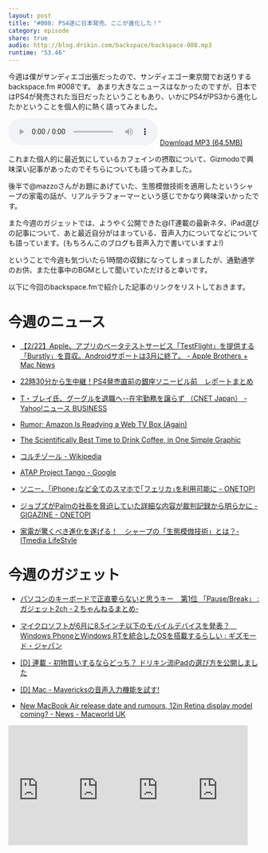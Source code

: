 ```yaml
---
layout: post
title: "#008: PS4遂に日本発売、ここが進化した！"
category: episode
share: true
audio: http://blog.drikin.com/backspace/backspace-008.mp3
runtime: "53.46"
---
```


今週は僕がサンディエゴ出張だったので、サンディエゴー東京間でお送りするbackspace.fm #008です。
あまり大きなニュースはなかったのですが、日本ではPS4が発売された当日だったということもあり、いかにPS4がPS3から進化したかということを個人的に熱く語ってみました。

<audio src="http://blog.drikin.com/backspace/backspace-008.mp3" controls preload></audio>
[Download MP3 (64.5MB)](http://blog.drikin.com/backspace/backspace-008.mp3)

これまた個人的に最近気にしているカフェインの摂取について、Gizmodoで興味深い記事があったのでそちらについても語ってみました。

後半で@mazzoさんがお題にあげていた、生態模倣技術を適用したというシャープの家電の話が、リアルテラフォーマーという感じでかなり興味深いかったです。

また今週のガジェットでは、ようやく公開できた@IT連載の最新ネタ、iPad選びの記事について、あと最近自分がはまっている、音声入力についてなどについても語っています。(もちろんこのブログも音声入力で書いていますよ!)

ということで今週も気づいたら1時間の収録になってしまっましたが、通勤通学のお供、また仕事中のBGMとして聞いていただけると幸いです。

以下に今回のbackspace.fmで紹介した記事のリンクをリストしておきます。

# 今週のニュース

- [【2/22】Apple、アプリのベータテストサービス「TestFlight」を提供する「Burstly」を買収。Androidサポートは3月に終了。 - Apple Brothers + Mac News](http://blog.livedoor.jp/applebrothers/archives/52370439.html)

- [22時30分から生中継！PS4発売直前の銀座ソニービル前　レポートまとめ](http://www.i-mezzo.net/log/2014/02/21205558.html)

- [T・ブレイ氏、グーグルを退職へ--在宅勤務を譲らず （CNET Japan） - Yahoo!ニュース BUSINESS](http://newsbiz.yahoo.co.jp/detail?a=20140221-35044242-cnetj-nb)

- [Rumor: Amazon Is Readying a Web TV Box (Again)](http://gizmodo.com/re-code-is-reporting-that-amazon-is-getting-ready-to-la-1527670847?utm_source=feedburner&utm_medium=feed&utm_campaign=Feed%3A+gizmodo%2Ffull+%28Gizmodo%29)

- [The Scientifically Best Time to Drink Coffee, in One Simple Graphic](http://gizmodo.com/the-scientifically-best-time-to-drink-coffee-1460030914/1527704275/+jcondliffe?utm_source=feedburner&utm_medium=feed&utm_campaign=Feed%3A+gizmodo%2Ffull+%28Gizmodo%29)

- [コルチゾール - Wikipedia](http://ja.wikipedia.org/wiki/%E3%82%B3%E3%83%AB%E3%83%81%E3%82%BE%E3%83%BC%E3%83%AB)

- [ATAP Project Tango - Google](http://www.google.com/atap/projecttango/)

- [ソニー、｢iPhone｣など全てのスマホで｢フェリカ｣を利用可能に - ONETOPI](http://1topi.jp/curator/mazzo/1402/21/465279?fb_action_ids=10152909770067524&amp;fb_action_types=og.likes&amp;fb_source=other_multiline&amp;action_object_map=%5B266327056869793%5D&amp;action_type_map=%5B%22og.likes%22%5D&amp;action_ref_map=%5B%5D)

- [ジョブズがPalmの社長を脅迫していた詳細な内容が裁判記録から明らかに - GIGAZINE - ONETOPI](http://1topi.jp/curator/mazzo/1402/20/464283)

- [家電が驚くべき進化を遂げる！　シャープの「生態模倣技術」とは？- ITmedia LifeStyle](http://1topi.jp/curator/mazzo/1402/19/463380)


# 今週のガジェット
- [パソコンのキーボードで正直要らないと思うキー　第1位 「Pause/Break」 : ガジェット2ch -２ちゃんねるまとめ-](http://www.gadget2ch.com/archives/36427334.html?utm_source=dlvr.it&amp;utm_medium=tumblr)

- [マイクロソフトが6月に8.5インチ以下のモバイルデバイスを発表？　Windows PhoneとWindows RTを統合したOSを搭載するらしい : ギズモード・ジャパン](http://www.gizmodo.jp/sp/2014/02/685windows_phonwindow_rtos.html)

- [[D] 連載 - 初物買いするならどっち？ ドリキン流iPadの選び方を公開しました](http://www.shimoken-works.com/?p=7356)

- [[D] Mac - Mavericksの音声入力機能を試す!](http://blog.drikin.com/2014/02/mac---mavericks.html)

- [New MacBook Air release date and rumours, 12in Retina display model coming? - News - Macworld UK](http://www.macworld.co.uk/news/mac/new-macbook-air-release-date-rumours-3420655/)


<iframe src="http://rcm-fe.amazon-adsystem.com/e/cm?lt1=_blank&bc1=000000&IS2=1&bg1=FFFFFF&fc1=000000&lc1=0000FF&t=driftking-22&o=9&p=8&l=as4&m=amazon&f=ifr&ref=ss_til&asins=B00FJ08HQU" style="width:120px;height:240px;" scrolling="no" marginwidth="0" marginheight="0" frameborder="0"></iframe><iframe src="http://rcm-fe.amazon-adsystem.com/e/cm?lt1=_blank&bc1=000000&IS2=1&bg1=FFFFFF&fc1=000000&lc1=0000FF&t=driftking-22&o=9&p=8&l=as4&m=amazon&f=ifr&ref=ss_til&asins=B00FJ08HQ0" style="width:120px;height:240px;" scrolling="no" marginwidth="0" marginheight="0" frameborder="0"></iframe><iframe src="http://rcm-fe.amazon-adsystem.com/e/cm?lt1=_blank&bc1=000000&IS2=1&bg1=FFFFFF&fc1=000000&lc1=0000FF&t=driftking-22&o=9&p=8&l=as4&m=amazon&f=ifr&ref=ss_til&asins=B00GNN1Y1M" style="width:120px;height:240px;" scrolling="no" marginwidth="0" marginheight="0" frameborder="0"></iframe><iframe src="http://rcm-fe.amazon-adsystem.com/e/cm?lt1=_blank&bc1=000000&IS2=1&bg1=FFFFFF&fc1=000000&lc1=0000FF&t=driftking-22&o=9&p=8&l=as4&m=amazon&f=ifr&ref=ss_til&asins=B00F331UEO" style="width:120px;height:240px;" scrolling="no" marginwidth="0" marginheight="0" frameborder="0"></iframe>




